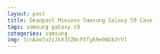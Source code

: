 ```yaml
---
layout: post
title: Deadpool Minions Samsung Galaxy S9 Case
tags: samsung galaxy s9
categories: samsung
img: 1cnAom3u2zJkX31ZWcFXfg69eONib2rVl
---
```


